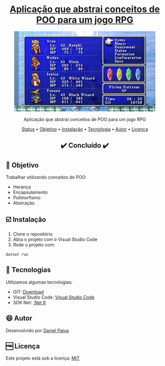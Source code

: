 <h1 align="center">
<a href="https://github.com/danhpaiva/csharp-webapi-dio-profile">Aplicação que abstrai conceitos de POO para um jogo RPG</a>
</h1>

<p align="center">
  <a href="#">
    <img src="src\image.jpg" width="450" alt="Final Fantasy">
  </a>
</p>
<p align="center">
    Aplicação que abstrai conceitos de POO para um jogo RPG
</p>

<p align="center">
 <a href="#status">Status</a> • 
 <a href="#objetivo">Objetivo</a> •
 <a href="#instalacao">Instalação</a> • 
 <a href="#tecnologia">Tecnologia</a> • 
 <a href="#autor">Autor</a> • 
 <a href="#licenca">Licença</a>
</p>

<h2 align="center" id=status> 
	✔️ Concluído ✔️
</h2>

<h2 id=objetivo>📜 Objetivo</h2>

Trabalhar utilizando conceitos de POO:

- Herança
- Encapsulamento
- Polimorfismo
- Abstração

<h2 id=instalacao>☑️ Instalação</h2>

1. Clone o repositório
2. Abra o projeto com o Visual Studio Code
3. Rode o projeto com:

~~~~
dotnet run
~~~~

<h2 id=tecnologia>🧰 Tecnologias</h2>

Utilizamos algumas tecnologias:

- GIT: <a href="https://git-scm.com/downloads">Download</a>
- Visual Studio Code: <a href="https://code.visualstudio.com/download">Visual Studio Code</a>
- SDK Net: <a href="https://dotnet.microsoft.com/en-us/download/dotnet/6.0">.Net 6</a>
  
<h2 id=autor>😄 Autor</h2>
Desenvolvido por <a href="https://www.linkedin.com/in/danhpaiva/">Daniel Paiva</a>

<h2 id=licenca>🆓 Licença</h2>
Este projeto está sob a licença: <a href="https://github.com/danhpaiva/dio-abstract-rpg-game-poo-net/blob/main/LICENSE">MIT</a>